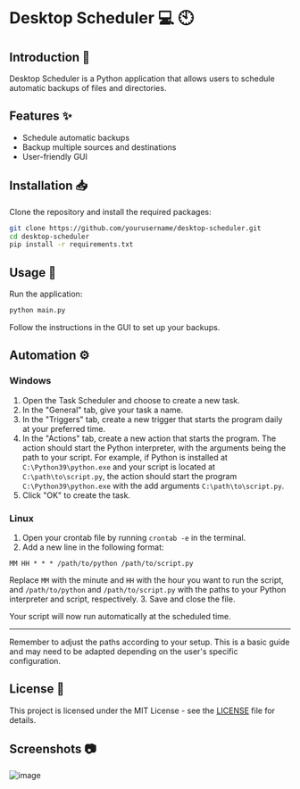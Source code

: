 # Desktop Scheduler 💻 🕙

## Introduction 📄

Desktop Scheduler is a Python application that allows users to schedule automatic backups of files and directories.

## Features ✨

- Schedule automatic backups
- Backup multiple sources and destinations
- User-friendly GUI

## Installation 📥

Clone the repository and install the required packages:

```sh
git clone https://github.com/yourusername/desktop-scheduler.git
cd desktop-scheduler
pip install -r requirements.txt
```

## Usage 🔧

Run the application:

```sh
python main.py
```

Follow the instructions in the GUI to set up your backups.

## Automation ⚙️

### Windows

1. Open the Task Scheduler and choose to create a new task.
2. In the "General" tab, give your task a name.
3. In the "Triggers" tab, create a new trigger that starts the program daily at your preferred time.
4. In the "Actions" tab, create a new action that starts the program. The action should start the Python interpreter, with the arguments being the path to your script. For example, if Python is installed at `C:\Python39\python.exe` and your script is located at `C:\path\to\script.py`, the action should start the program `C:\Python39\python.exe` with the add arguments `C:\path\to\script.py`.
5. Click "OK" to create the task.

### Linux

1. Open your crontab file by running `crontab -e` in the terminal.
2. Add a new line in the following format:
```
MM HH * * * /path/to/python /path/to/script.py
```
Replace `MM` with the minute and `HH` with the hour you want to run the script, and `/path/to/python` and `/path/to/script.py` with the paths to your Python interpreter and script, respectively.
3. Save and close the file.

Your script will now run automatically at the scheduled time.

---

Remember to adjust the paths according to your setup. This is a basic guide and may need to be adapted depending on the user's specific configuration.

## License 📑

This project is licensed under the MIT License - see the [LICENSE](LICENSE) file for details.

## Screenshots 📷

![image](https://github.com/ken3stokes/Desktop_Backup_Scheduler/assets/138406955/fb104684-f0c2-43c2-88ac-1a868a17f885)



